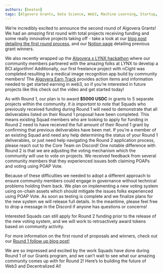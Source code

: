 ```yaml
---
authors: [keaton]
tags: [Algovera Grants, Data Science, Web3, Machine Learning, Startup, Ocean Protocol, DAOHaus, DAO, Algovera Squads]
--- 
```



We’re incredibly excited to announce the second round of Algovera Grants! We had an *amazing* first round with total projects receiving funding and some really innovative projects taking off - take a look at our [blog post detailing the first round process](https://20algovera/), and our [Notion page](https://www.notion.so/Squads-194768658a044302a0cdc24d5d758b9d) detailing previous grant winners.

We also recently wrapped up the [Algovera x LYNX hackathon](https://www.youtube.com/watch?v=O05nH1kzgWE) where our community members partnered with the amazing folks at LYNX to develop a BCI algorithm! Additionally, our first freelance project with nCight was completed resulting in a medical image recognition app build by community members! The [Algovera Earn Track](https://docs.algovera.ai/docs/Tracks/Earn%20Track/Earn%20an%20Income) provides action items and information needed to get started earning in web3, so if you’re interested in future projects like this check out the video and get started today!

As with Round 1, our plan is to award **$5000 USDC** in grants to 5 separate projects within the community. *It is important to note* that Squads who previously received funding during Round 1 will need to demonstrate that all deliverables listed on their Round 1 proposal have been completed. This means existing Squad members who are looking to apply for funding in Round 2 need to have received the full amount of their Round 1 grant by confirming that previous deliverables have been met. If you’re a member of an existing Squad and need any help determining the status of your Round 1 deliverables, or just need help navigating the Round 2 application process, please reach out to the Core Team on Discord! One notable difference with Round 2 is that we are adjusting the voting mechanism which the community will use to vote on projects. We received feedback from several community members that they experienced issues both claiming POAPs and voting using POAP Vote.

Because of these difficulties we needed to adopt a different approach to ensure community members could engage in governance without technical problems holding them back. We plan on implementing a new voting system using on-chain assets which should mitigate the issues folks experienced using POAP Vote. As soon as testing is complete and we finalize plans for the new system we will release full details. In the meantime, please feel free to drop a message in the Discord if anyone has questions or concerns!

Interested Squads can still apply for Round 2 funding prior to the release of the new voting system, and we will work to retroactively award tokens based on community activity.

For more information on the first round of proposals and winners, check out our [Round 1 follow up blog post!](https://docs.algovera.ai/blog/2022/01/27/grant%20recipients%20for%20algovera%20grants%20r1/)

We are so impressed and excited by the work Squads have done during Round 1 of our Grants program, and we can’t wait to see what our amazing community comes up with for Round 2! Here’s to building the future of Web3 and Decentralized AI!